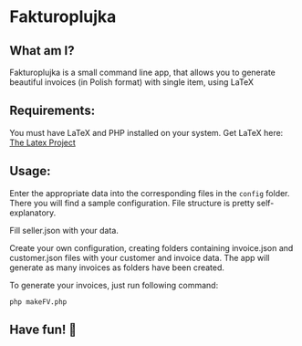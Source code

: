 # Fakturoplujka

## What am I?

Fakturoplujka is a small command line app, that allows you to generate beautiful 
invoices (in Polish format) with single item, using LaTeX

## Requirements:

You must have LaTeX and PHP installed on your system. Get LaTeX here: [The Latex Project](https://www.latex-project.org/get/)

## Usage:

Enter the appropriate data into the corresponding files in the ``config`` folder. 
There you will find a sample configuration.
File structure is pretty self-explanatory. 

Fill seller.json with your data.

Create your own configuration, creating folders containing invoice.json and customer.json 
files with your customer and invoice data. 
The app will generate as many invoices as folders have been created.

To generate your invoices, just run following command:
```
php makeFV.php
```

## Have fun! 🥳